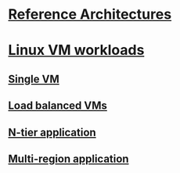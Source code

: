 # [Reference Architectures](/azure/architecture)
# [Linux VM workloads](./index.md)
## [Single VM](./single-vm.md)
## [Load balanced VMs](./multi-vm.md)
## [N-tier application](./n-tier.md)  
## [Multi-region application](./multi-region-application.md)